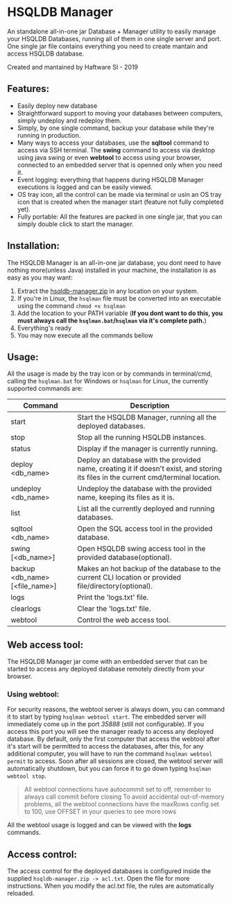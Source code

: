 # HSQLDB Manager
An standalone all-in-one jar Database + Manager utility to easily manage your HSQLDB Databases, running all of them in one single server and port.
One single jar file contains everything you need to create mantain and access HSQLDB database.

Created and mantained by Haftware SI - 2019

## Features:

- Easily deploy new database
- Straightforward support to moving your databases between computers, simply undeploy and redeploy them.
- Simply, by one single command, backup your database while they're running in production.
- Many ways to access your databases, use the **sqltool** command to access via SSH terminal. The **swing** command to access via desktop using java swing or even **webtool** to access using your browser, connected to an embedded server that is openned only when you need it.
- Event logging: everything that happens during HSQLDB Manager executions is logged and can be easily viewed.
- OS tray icon, all the control can be made via terminal or usin an OS tray icon that is created when the manager start (feature not fully completed yet).
- Fully portable: All the features are packed in one single jar, that you can simply double click to start the manager.

## Installation:
The HSQLDB Manager is an all-in-one jar database, you dont need to have nothing more(unless Java) installed in your machine, the installation is as easy as you may want:

1. Extract the [hsqldb-manager.zip](https://github.com/IvoFritsch/hsqldb-manager/raw/master/hsqldb-manager.zip) in any location on your system.
2. If you're in Linux, the `hsqlman` file must be converted into an executable using the command `chmod +x hsqlman`
3. Add the location to your PATH variable (**If you dont want to do this, you must always call the `hsqlman.bat`/`hsqlman` via it's complete path.**)
4. Everything's ready
5. You may now execute all the commands bellow

## Usage:

All the usage is made by the tray icon or by commands in terminal/cmd, calling the `hsqlman.bat` for Windows or `hsqlman` for Linux, the currently supported commands are:

| Command  | Description |
| --------------- | ----------- |
| start | Start the HSQLDB Manager, running all the deployed databases. |
| stop | Stop all the running HSQLDB instances. |
| status | Display if the manager is currently running. |
| deploy <db_name> | Deploy an database with the provided name, creating it if doesn't exist, and storing its files in the current cmd/terminal location. |
| undeploy <db_name> | Undeploy the database with the provided name, keeping its files as it is. |
| list | List all the currently deployed and running databases. |
| sqltool <db_name> | Open the SQL access tool in the provided database. |
| swing [<db_name>] | Open HSQLDB swing access tool in the provided database(optional). |
| backup <db_name> [<file_name>] | Makes an hot backup of the database to the current CLI location or provided file/directory(optional). |
| logs | Print the 'logs.txt' file. |
| clearlogs | Clear the 'logs.txt' file. |
| webtool | Control the web access tool. |

## Web access tool:
The HSQLDB Manager jar come with an embedded server that can be started to access any deployed database remotely directly from your browser.

### Using webtool:
For security reasons, the webtool server is always down, you can command it to start by typing  `hsqlman webtool start`. The embedded server will immediately come up in the port *35888* (still not configurable).
If you access this port you will see the manager ready to access any deployed database.
By default, only the first computer that access the webtool after it's start will be permitted to access the databases, after this, for any additional computer, you will have to run the command `hsqlman webtool permit` to access.
Soon after all sessions are closed, the webtool server will automatically shutdown, but you can force it to go down typing `hsqlman webtool stop`.
> All webtool connections have autocommit set to off, remember to always call commit before closing
> To avoid accidental out-of-memory problems, all the webtool connections have the maxRows config set to 100, use OFFSET in your queries to see more rows

All the webtool usage is logged and can be viewed with the **logs** commands.

## Access control:

The access control for the deployed databases is configured inside the supplied `hsqldb-manager.zip -> acl.txt`. 
Open the file for more instructions.
When you modify the acl.txt file, the rules are automatically reloaded.
